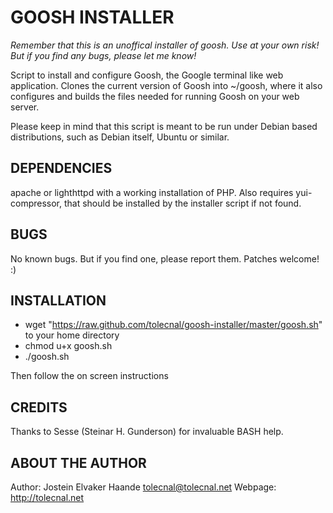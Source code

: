 GOOSH INSTALLER
=====

*Remember that this is an unoffical installer of goosh. Use at your own risk! But if you find any bugs, please let me know!*

Script to install and configure Goosh, the Google terminal like web
application. Clones the current version of Goosh into ~/goosh, where
it also configures and builds the files needed for running Goosh on
your web server.

Please keep in mind that this script is meant to be run under Debian
based distributions, such as Debian itself, Ubuntu or similar.

## DEPENDENCIES

apache or lighthttpd with a working installation of PHP. Also requires yui-compressor, that should be installed by the installer script if not found.

## BUGS

No known bugs. But if you find one, please report them. Patches welcome! :)

## INSTALLATION

* wget "https://raw.github.com/tolecnal/goosh-installer/master/goosh.sh" to your home directory
* chmod u+x goosh.sh
* ./goosh.sh

Then follow the on screen instructions

## CREDITS

Thanks to Sesse (Steinar H. Gunderson) for invaluable BASH help.

## ABOUT THE AUTHOR

Author: Jostein Elvaker Haande <tolecnal@tolecnal.net>
Webpage: http://tolecnal.net
